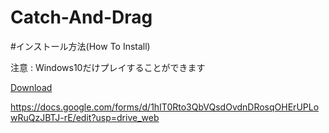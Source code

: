 # Catch-And-Drag

#インストール方法(How To Install)

注意 : Windows10だけプレイすることができます

  <a href="https://github.com/hoon6620/Catch-And-Drag/archive/refs/heads/main.zip">Download</a>




https://docs.google.com/forms/d/1hIT0Rto3QbVQsdOvdnDRosqOHErUPLowRuQzJBTJ-rE/edit?usp=drive_web
